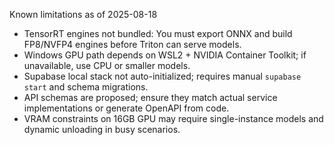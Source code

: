 Known limitations as of 2025-08-18

- TensorRT engines not bundled: You must export ONNX and build FP8/NVFP4 engines before Triton can serve models.
- Windows GPU path depends on WSL2 + NVIDIA Container Toolkit; if unavailable, use CPU or smaller models.
- Supabase local stack not auto-initialized; requires manual `supabase start` and schema migrations.
- API schemas are proposed; ensure they match actual service implementations or generate OpenAPI from code.
- VRAM constraints on 16GB GPU may require single-instance models and dynamic unloading in busy scenarios.

